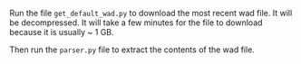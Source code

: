 Run the file `get_default_wad.py` to download the most recent wad file. It will be decompressed. It will take a few minutes for the file to download because it is usually ~ 1 GB.

Then run the `parser.py` file to extract the contents of the wad file.
